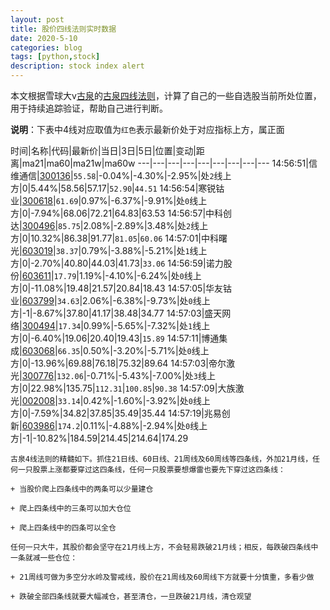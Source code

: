 ```yaml
---
layout: post
title: 股价四线法则实时数据
date: 2020-5-10
categories: blog
tags: [python,stock]
description: stock index alert
---
```



本文根据雪球大v[古泉](https://xueqiu.com/u/7148646888)的[古泉四线法则](https://xueqiu.com/7148646888/130498192)，计算了自己的一些自选股当前所处位置，用于持续追踪验证，帮助自己进行判断。

**说明**：下表中4线对应取值为`红色`表示最新价处于对应指标上方，属正面

时间|名称|代码|最新价|当日|3日|5日|位置|变动|距离|ma21|ma60|ma21w|ma60w
---|---|---|---|---|---|---|---|---
14:56:51|信维通信|[300136](https://xueqiu.com/S/SZ300136)|`55.58`|-0.04%|-4.30%|-2.95%|处`2`线上方|0|5.44%|58.56|57.17|`52.90`|`44.51`
14:56:54|寒锐钴业|[300618](https://xueqiu.com/S/SZ300618)|`61.69`|0.97%|-6.37%|-9.91%|处`0`线上方|0|-7.94%|68.06|72.21|64.83|63.53
14:56:57|中科创达|[300496](https://xueqiu.com/S/SZ300496)|`85.75`|2.08%|-2.89%|3.48%|处`2`线上方|0|10.32%|86.38|91.77|`81.05`|`60.06`
14:57:01|中科曙光|[603019](https://xueqiu.com/S/SH603019)|`38.37`|0.79%|-3.88%|-5.21%|处`1`线上方|0|-2.70%|40.80|44.03|41.73|`33.06`
14:56:59|诺力股份|[603611](https://xueqiu.com/S/SH603611)|`17.79`|1.19%|-4.10%|-6.24%|处`0`线上方|0|-11.08%|19.48|21.57|20.84|18.43
14:57:05|华友钴业|[603799](https://xueqiu.com/S/SH603799)|`34.63`|2.06%|-6.38%|-9.73%|处`0`线上方|-1|-8.67%|37.80|41.17|38.48|34.77
14:57:03|盛天网络|[300494](https://xueqiu.com/S/SZ300494)|`17.34`|0.99%|-5.65%|-7.32%|处`1`线上方|0|-6.40%|19.06|20.40|19.43|`15.89`
14:57:11|博通集成|[603068](https://xueqiu.com/S/SH603068)|`66.35`|0.50%|-3.20%|-5.71%|处`0`线上方|0|-13.96%|69.88|76.18|75.32|89.64
14:57:03|帝尔激光|[300776](https://xueqiu.com/S/SZ300776)|`132.06`|-0.71%|-5.43%|-7.00%|处`3`线上方|0|22.98%|135.75|`112.31`|`100.85`|`90.38`
14:57:09|大族激光|[002008](https://xueqiu.com/S/SZ002008)|`33.14`|0.42%|-1.60%|-3.92%|处`0`线上方|0|-7.59%|34.82|37.85|35.49|35.44
14:57:19|兆易创新|[603986](https://xueqiu.com/S/SH603986)|`174.2`|0.11%|-4.88%|-2.94%|处`0`线上方|-1|-10.82%|184.59|214.45|214.64|174.29

```
古泉4线法则的精髓如下。抓住21日线、60日线、21周线及60周线等四条线，外加21月线，任何一只股票上涨都要穿过这四条线，任何一只股票要想爆雷也要先下穿过这四条线：

+ 当股价爬上四条线中的两条可以少量建仓

+ 爬上四条线中的三条可以加大仓位

+ 爬上四条线中的四条可以全仓

任何一只大牛，其股价都会坚守在21月线上方，不会轻易跌破21月线；相反，每跌破四条线中一条就减一些仓位：

+ 21周线可做为多空分水岭及警戒线，股价在21周线及60周线下方就要十分慎重，多看少做

+ 跌破全部四条线就要大幅减仓，甚至清仓，一旦跌破21月线，清仓观望
```